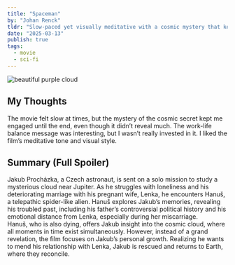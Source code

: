 ```yaml
---
title: "Spaceman"
by: "Johan Renck"
tldr: "Slow-paced yet visually meditative with a cosmic mystery that kept me watching."
date: "2025-03-13"
publish: true
tags:
  - movie
  - sci-fi
---
```


![beautiful purple cloud](/posts/2025-0313-spaceman.webp)

## My Thoughts
The movie felt slow at times, but the mystery of the cosmic secret kept me engaged until the end, even though it didn’t reveal much. The work-life balance message was interesting, but I wasn’t really invested in it. I liked the film’s meditative tone and visual style.  

## Summary (Full Spoiler)
Jakub Procházka, a Czech astronaut, is sent on a solo mission to study a mysterious cloud near Jupiter. As he struggles with loneliness and his deteriorating marriage with his pregnant wife, Lenka, he encounters Hanuš, a telepathic spider-like alien. Hanuš explores Jakub’s memories, revealing his troubled past, including his father’s controversial political history and his emotional distance from Lenka, especially during her miscarriage.  
Hanuš, who is also dying, offers Jakub insight into the cosmic cloud, where all moments in time exist simultaneously. However, instead of a grand revelation, the film focuses on Jakub’s personal growth. Realizing he wants to mend his relationship with Lenka, Jakub is rescued and returns to Earth, where they reconcile.  
